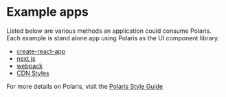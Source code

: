 # Example apps

Listed below are various methods an application could consume Polaris. Each example is stand alone app using Polaris as the UI component library.

- [create-react-app](https://github.com/Shopify/polaris-react/tree/main/examples/create-react-app)
- [next.js](https://github.com/Shopify/polaris-react/tree/main/examples/next.js)
- [webpack](https://github.com/Shopify/polaris-react/tree/main/examples/webpack)
- [CDN Styles](https://github.com/Shopify/polaris-react/tree/main/examples/cdn-styles)

For more details on Polaris, visit the [Polaris Style Guide](https://polaris.shopify.com/)
